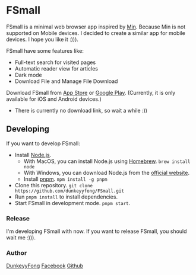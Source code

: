 # FSmall

FSmall is a minimal web browser app inspired by [Min](https://minbrowser.org). Because Min is not supported on Mobile devices. I decided to create a similar app for mobile devices. I hope you like it :))).

FSmall have some features like:

- Full-text search for visited pages
- Automatic reader view for articles
- Dark mode
- Download File and Manage File Download

Download FSmall from [App Store](https://apps.apple.com/us/app/id1560622823) or [Google Play](https://play.google.com/store/apps/details?id=com.fsmall). (Currently, it is only available for iOS and Android devices.)
- There is currently no download link, so wait a while :))

## Developing

If you want to develop FSmall:

- Install [Node.js](https://nodejs.org).
  - With MacOS, you can install Node.js using [Homebrew](https://brew.sh). `brew install node`
  - With Windows, you can download Node.js from the [official website](https://nodejs.org).
  - Install [pnpm](https://pnpm.io). `npm install -g pnpm`
- Clone this repository. `git clone https://github.com/dunkeyyfong/FSmall.git`
- Run `pnpm install` to install dependencies.
- Start FSmall in development mode. `pnpm start`.

### Release

I'm developing FSmall with now. If you want to release FSmall, you should wait me :))).

### Author

[DunkeyyFong](https://dunkeyyfong.site)
[Facebook](https://www.facebook.com/dunkeyy.fong)
[Github](https://github.com/dunkeyyfong)
